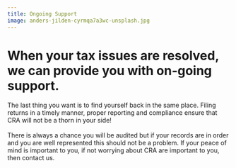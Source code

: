 ```yaml
---
title: Ongoing Support
image: anders-jilden-cyrmqa7a3wc-unsplash.jpg
---
```

# When your tax issues are resolved, we can provide you with on-going support.

The last thing you want is to find yourself back in the same place. Filing returns in a timely manner, proper reporting and compliance ensure that CRA will not be a thorn in your side!\
\
There is always a chance you will be audited but if your records are in order and you are well represented this should not be a problem. If your peace of mind is important to you, if not worrying about CRA are important to you, then contact us.